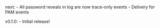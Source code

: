 next:
    - All password reveals in log are now trace-only events
    - Delivery for PAM events

v0.1.0:
    - Initial release!
